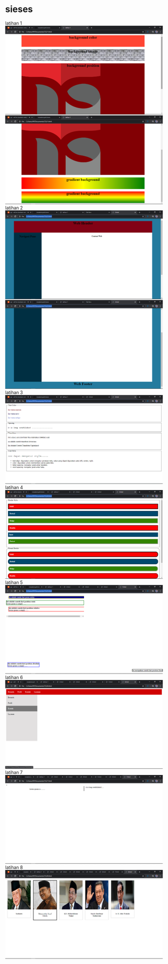 # sieses
latihan 1
![alt text](https://github.com/rezaalamsyah/sieses/blob/master/Screenshot%20(116).png)
![alt text](https://github.com/rezaalamsyah/sieses/blob/master/Screenshot%20(117).png)
latihan 2
![alt text](https://github.com/rezaalamsyah/sieses/blob/master/Screenshot%20(118).png)
![alt text](https://github.com/rezaalamsyah/sieses/blob/master/Screenshot%20(119).png)
latihan 3
![alt text](https://github.com/rezaalamsyah/sieses/blob/master/Screenshot%20(120).png)
latihan 4
![alt text](https://github.com/rezaalamsyah/sieses/blob/master/Screenshot%20(121).png)
latihan 5
![alt text](https://github.com/rezaalamsyah/sieses/blob/master/Screenshot%20(122).png)
latihan 6
![alt text](https://github.com/rezaalamsyah/sieses/blob/master/Screenshot%20(123).png)
latihan 7
![alt text](https://github.com/rezaalamsyah/sieses/blob/master/Screenshot%20(124).png)
latihan 8
![alt text](https://github.com/rezaalamsyah/sieses/blob/master/Screenshot%20(125).png)
